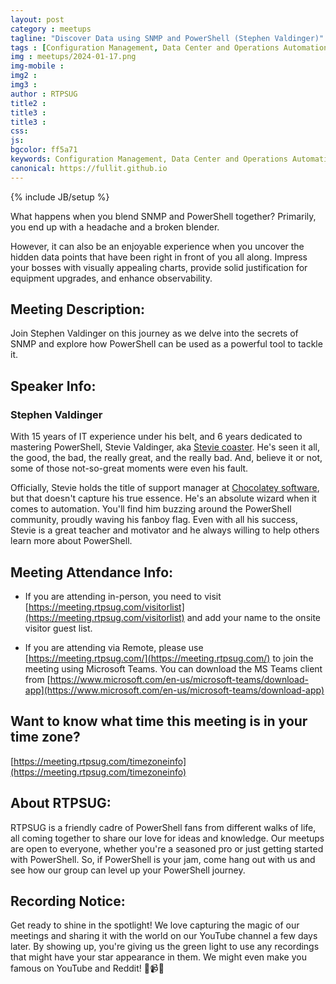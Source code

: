 ```yaml
---
layout: post
category : meetups
tagline: "Discover Data using SNMP and PowerShell (Stephen Valdinger)"
tags : [Configuration Management, Data Center and Operations Automation, PowerShell, Computer Networking, System Administration]
img : meetups/2024-01-17.png
img-mobile : 
img2 : 
img3 : 
author : RTPSUG
title2 : 
title3 : 
title3 : 
css: 
js: 
bgcolor: ff5a71
keywords: Configuration Management, Data Center and Operations Automation, PowerShell, Computer Networking, System Administration
canonical: https://fullit.github.io
---
```

{% include JB/setup %}

What happens when you blend SNMP and PowerShell together? Primarily, you end up with a headache and a broken blender.

However, it can also be an enjoyable experience when you uncover the hidden data points that have been right in front of you all along. Impress your bosses with visually appealing charts, provide solid justification for equipment upgrades, and enhance observability.

<!--more-->

## Meeting Description:

Join Stephen Valdinger on this journey as we delve into the secrets of SNMP and explore how PowerShell can be used as a powerful tool to tackle it.

## Speaker Info:

### Stephen Valdinger

With 15 years of IT experience under his belt, and 6 years dedicated to mastering PowerShell, Stevie Valdinger, aka [Stevie coaster](https://twitter.com/steviecoaster). He's seen it all, the good, the bad, the really great, and the really bad. And, believe it or not, some of those not-so-great moments were even his fault.

Officially, Stevie holds the title of support manager at [Chocolatey software](https://chocolatey.org/), but that doesn't capture his true essence. He's an absolute wizard when it comes to automation. You'll find him buzzing around the PowerShell community, proudly waving his fanboy flag. Even with all his success, Stevie is a great teacher and motivator and he always willing to help others learn more about PowerShell.

## Meeting Attendance Info:

- If you are attending in-person, you need to visit [https://meeting.rtpsug.com/visitorlist](https://meeting.rtpsug.com/visitorlist) and add your name to the onsite visitor guest list.

- If you are attending via Remote, please use [https://meeting.rtpsug.com/](https://meeting.rtpsug.com/) to join the meeting using Microsoft Teams. You can download the MS Teams client from [https://www.microsoft.com/en-us/microsoft-teams/download-app](https://www.microsoft.com/en-us/microsoft-teams/download-app)

## Want to know what time this meeting is in your time zone?

[https://meeting.rtpsug.com/timezoneinfo](https://meeting.rtpsug.com/timezoneinfo)

## About RTPSUG:

RTPSUG is a friendly cadre of PowerShell fans from different walks of life, all coming together to share our love for ideas and knowledge. Our meetups are open to everyone, whether you're a seasoned pro or just getting started with PowerShell. So, if PowerShell is your jam, come hang out with us and see how our group can level up your PowerShell journey.

## Recording Notice:

Get ready to shine in the spotlight! We love capturing the magic of our meetings and sharing it with the world on our YouTube channel a few days later. By showing up, you're giving us the green light to use any recordings that might have your star appearance in them. We might even make you famous on YouTube and Reddit!
🌟📹😄
